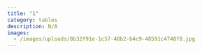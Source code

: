 ```yaml
---
title: "1"
category: tables
description: N/A
images:
  - /images/uploads/8b32f91e-1c57-48b2-b4c9-48591c4748f8.jpg
---
```

